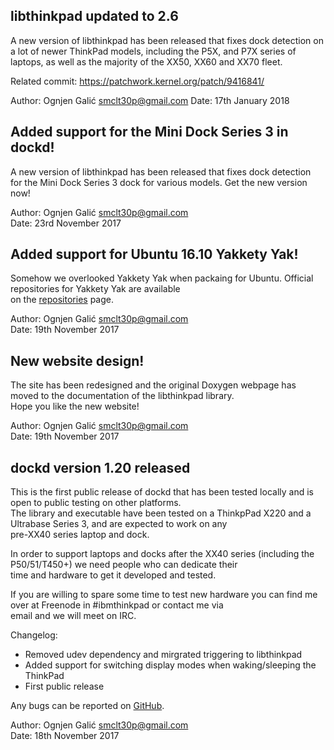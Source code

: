 ## libthinkpad updated to 2.6

A new version of libthinkpad has been released that fixes dock detection
on a lot of newer ThinkPad models, including the P5X, and P7X series of laptops, 
as well as the majority of the XX50, XX60 and XX70 fleet.

Related commit: https://patchwork.kernel.org/patch/9416841/

Author: Ognjen Galić <smclt30p@gmail.com>
Date: 17th January 2018

## Added support for the Mini Dock Series 3 in dockd!

A new version of libthinkpad has been released that fixes dock detection    
for the Mini Dock Series 3 dock for various models. Get the new version now!   
 
Author: Ognjen Galić <smclt30p@gmail.com>    
Date: 23rd November 2017   

## Added support for Ubuntu 16.10 Yakkety Yak!

Somehow we overlooked Yakkety Yak when packaing for Ubuntu. Official repositories for Yakkety Yak are available    
on the [repositories](/repositories) page.
    
Author: Ognjen Galić <smclt30p@gmail.com>    
Date: 19th November 2017  

## New website design!

The site has been redesigned and the original Doxygen webpage has moved to the documentation of the libthinkpad library.    
Hope you like the new website!    
    
Author: Ognjen Galić <smclt30p@gmail.com>    
Date: 19th November 2017    

## dockd version 1.20 released

This is the first public release of dockd that has been tested locally and is open to public testing on other platforms.    
The library and executable have been tested on a ThinkpPad X220 and a Ultrabase Series 3, and are expected to work on any    
pre-XX40 series laptop and dock.     
    
In order to support laptops and docks after the XX40 series (including the P50/51/T450+) we need people who can dedicate their    
time and hardware to get it developed and tested.    
    
If you are willing to spare some time to test new hardware you can find me over at Freenode in #ibmthinkpad or contact me via    
email and we will meet on IRC.

Changelog:

* Removed udev dependency and mirgrated triggering to libthinkpad
* Added support for switching display modes when waking/sleeping the ThinkPad
* First public release


Any bugs can be reported on [GitHub](https://github.com/libthinkpad/dockd/issues).

Author: Ognjen Galić <smclt30p@gmail.com>    
Date: 18th November 2017 
